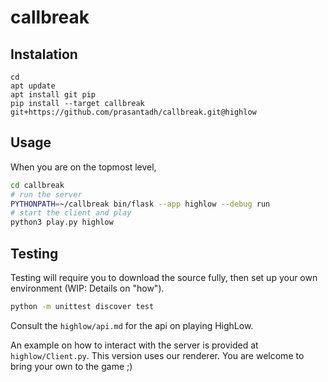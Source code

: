 # callbreak

## Instalation
```
cd
apt update
apt install git pip
pip install --target callbreak git+https://github.com/prasantadh/callbreak.git@highlow
```

## Usage
When you are on the topmost level,

```bash
cd callbreak
# run the server
PYTHONPATH=~/callbreak bin/flask --app highlow --debug run
# start the client and play
python3 play.py highlow
```

## Testing
Testing will require you to download the source fully,
then set up your own environment (WIP: Details on "how").

```bash
python -m unittest discover test
```

Consult the `highlow/api.md` for the api on playing HighLow.

An example on how to interact with the server is provided at `highlow/Client.py`.
This version uses our renderer. You are welcome to bring your own to the game ;)

